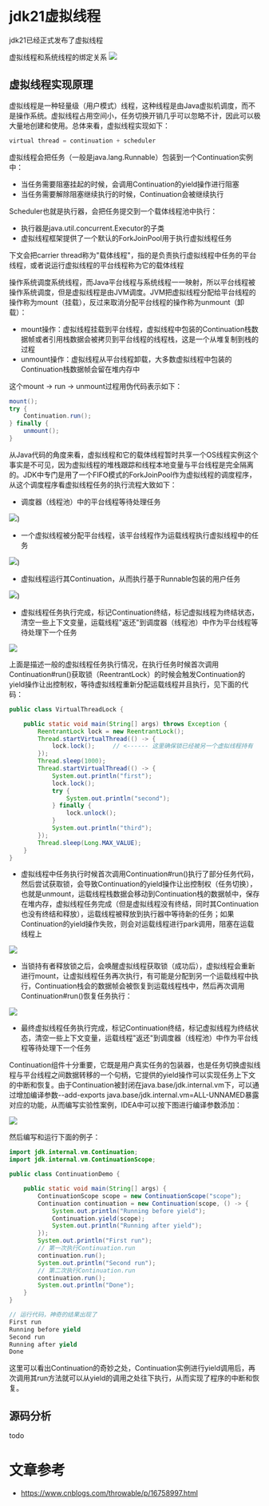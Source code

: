 # jdk21虚拟线程
jdk21已经正式发布了虚拟线程

虚拟线程和系统线程的绑定关系
![](../img/Java基础/虚拟线程和系统线程.png)

## 虚拟线程实现原理
虚拟线程是一种轻量级（用户模式）线程，这种线程是由Java虚拟机调度，而不是操作系统。虚拟线程占用空间小，任务切换开销几乎可以忽略不计，因此可以极大量地创建和使用。总体来看，虚拟线程实现如下：

```java
virtual thread = continuation + scheduler
```

虚拟线程会把任务（一般是java.lang.Runnable）包装到一个Continuation实例中：

- 当任务需要阻塞挂起的时候，会调用Continuation的yield操作进行阻塞
- 当任务需要解除阻塞继续执行的时候，Continuation会被继续执行

Scheduler也就是执行器，会把任务提交到一个载体线程池中执行：

- 执行器是java.util.concurrent.Executor的子类
- 虚拟线程框架提供了一个默认的ForkJoinPool用于执行虚拟线程任务

下文会把carrier thread称为"载体线程"，指的是负责执行虚拟线程中任务的平台线程，或者说运行虚拟线程的平台线程称为它的载体线程

操作系统调度系统线程，而Java平台线程与系统线程一一映射，所以平台线程被操作系统调度，但是虚拟线程是由JVM调度。JVM把虚拟线程分配给平台线程的操作称为mount（挂载），反过来取消分配平台线程的操作称为unmount（卸载）：

- mount操作：虚拟线程挂载到平台线程，虚拟线程中包装的Continuation栈数据帧或者引用栈数据会被拷贝到平台线程的线程栈，这是一个从堆复制到栈的过程
- unmount操作：虚拟线程从平台线程卸载，大多数虚拟线程中包装的Continuation栈数据帧会留在堆内存中

这个mount -> run -> unmount过程用伪代码表示如下：

```java
mount();
try {
    Continuation.run();
} finally {
    unmount();
}
```

从Java代码的角度来看，虚拟线程和它的载体线程暂时共享一个OS线程实例这个事实是不可见，因为虚拟线程的堆栈跟踪和线程本地变量与平台线程是完全隔离的。JDK中专门是用了一个FIFO模式的ForkJoinPool作为虚拟线程的调度程序，从这个调度程序看虚拟线程任务的执行流程大致如下：

- 调度器（线程池）中的平台线程等待处理任务

![](../img/Java基础/调度器中的平台线程等待处理任务.png))

- 一个虚拟线程被分配平台线程，该平台线程作为运载线程执行虚拟线程中的任务

![](../img/Java基础/虚拟线程2.png))

- 虚拟线程运行其Continuation，从而执行基于Runnable包装的用户任务

![](../img/Java基础/虚拟线程3.png))

- 虚拟线程任务执行完成，标记Continuation终结，标记虚拟线程为终结状态，清空一些上下文变量，运载线程"返还"到调度器（线程池）中作为平台线程等待处理下一个任务

![](../img/Java基础/虚拟线程4.png)

上面是描述一般的虚拟线程任务执行情况，在执行任务时候首次调用Continuation#run()获取锁（ReentrantLock）的时候会触发Continuation的yield操作让出控制权，等待虚拟线程重新分配运载线程并且执行，见下面的代码：

```java
public class VirtualThreadLock {

    public static void main(String[] args) throws Exception {
        ReentrantLock lock = new ReentrantLock();
        Thread.startVirtualThread(() -> {
            lock.lock();     // <------ 这里确保锁已经被另一个虚拟线程持有
        });
        Thread.sleep(1000);
        Thread.startVirtualThread(() -> {
            System.out.println("first");
            lock.lock();
            try {
                System.out.println("second");
            } finally {
                lock.unlock();
            }
            System.out.println("third");
        });
        Thread.sleep(Long.MAX_VALUE);
    }
}
```

- 虚拟线程中任务执行时候首次调用Continuation#run()执行了部分任务代码，然后尝试获取锁，会导致Continuation的yield操作让出控制权（任务切换），也就是unmount，运载线程栈数据会移动到Continuation栈的数据帧中，保存在堆内存，虚拟线程任务完成（但是虚拟线程没有终结，同时其Continuation也没有终结和释放），运载线程被释放到执行器中等待新的任务；如果Continuation的yield操作失败，则会对运载线程进行park调用，阻塞在运载线程上

![](../img/Java基础/虚拟线程5.png)

- 当锁持有者释放锁之后，会唤醒虚拟线程获取锁（成功后），虚拟线程会重新进行mount，让虚拟线程任务再次执行，有可能是分配到另一个运载线程中执行，Continuation栈会的数据帧会被恢复到运载线程栈中，然后再次调用Continuation#run()恢复任务执行：

![](../img/Java基础/虚拟线程6.png)

- 最终虚拟线程任务执行完成，标记Continuation终结，标记虚拟线程为终结状态，清空一些上下文变量，运载线程"返还"到调度器（线程池）中作为平台线程等待处理下一个任务

Continuation组件十分重要，它既是用户真实任务的包装器，也是任务切换虚拟线程与平台线程之间数据转移的一个句柄，它提供的yield操作可以实现任务上下文的中断和恢复。由于Continuation被封闭在java.base/jdk.internal.vm下，可以通过增加编译参数--add-exports java.base/jdk.internal.vm=ALL-UNNAMED暴露对应的功能，从而编写实验性案例，IDEA中可以按下图进行编译参数添加：

![](../img/Java基础/虚拟线程7.png)

然后编写和运行下面的例子：

```java
import jdk.internal.vm.Continuation;
import jdk.internal.vm.ContinuationScope;

public class ContinuationDemo {

    public static void main(String[] args) {
        ContinuationScope scope = new ContinuationScope("scope");
        Continuation continuation = new Continuation(scope, () -> {
            System.out.println("Running before yield");
            Continuation.yield(scope);
            System.out.println("Running after yield");
        });
        System.out.println("First run");
        // 第一次执行Continuation.run
        continuation.run();
        System.out.println("Second run");
        // 第二次执行Continuation.run
        continuation.run();
        System.out.println("Done");
    }
}

// 运行代码，神奇的结果出现了
First run
Running before yield
Second run
Running after yield
Done

```
这里可以看出Continuation的奇妙之处，Continuation实例进行yield调用后，再次调用其run方法就可以从yield的调用之处往下执行，从而实现了程序的中断和恢复。

## 源码分析
 todo

# 文章参考
- https://www.cnblogs.com/throwable/p/16758997.html